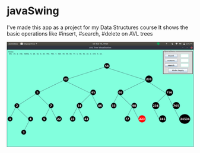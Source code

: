 # javaSwing

I've made this app as a project for my Data Structures course
It shows the basic operations like #insert, #search, #delete on AVL trees

![Java App](./image.png?raw=true "Title")
